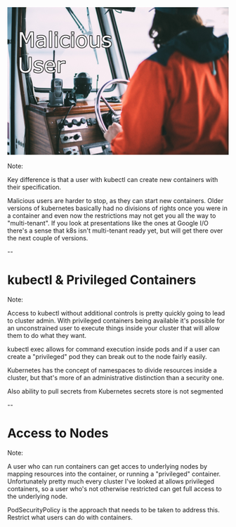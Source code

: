 <img src="images/malicious-user.jpg"/>

Note:

Key difference is that a user with kubectl can create new containers with their specification.

Malicious users are harder to stop, as they can start new containers. Older versions of kubernetes basically had no divisions of rights once you were in a container and even now the restrictions may not get you all the way to "multi-tenant". If you look at presentations like the ones at Google I/O there's a sense that k8s isn't multi-tenant ready yet, but will get there over the next couple of versions.

--

# kubectl & Privileged Containers

Note:

Access to kubectl without additional controls is pretty quickly going to lead to cluster admin.  With privileged containers being available it's possible for an unconstrained user to execute things inside your cluster that will allow them to do what they want.

kubectl exec allows for command execution inside pods and if a user can create a "privileged" pod they can break out to the node fairly easily.

Kubernetes has the concept of namespaces to divide resources inside a cluster, but that's more of an administrative distinction than a security one. 

Also ability to pull secrets from Kubernetes secrets store is not segmented

--

# Access to Nodes

Note:

A user who can run containers can get acces to underlying nodes by mapping resources into the container, or running a "privileged" container.  Unfortunately pretty much every cluster I've looked at allows privileged containers, so a user who's not otherwise restricted can get full access to the underlying node.

PodSecurityPolicy is the approach that needs to be taken to address this.  Restrict what users can do with containers.